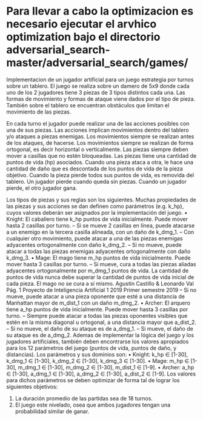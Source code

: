 #    Para llevar a cabo la optimizacion es necesario ejecutar el arvhico optimization bajo el directorio adversarial_search-master/adversarial_search/games/                       #

Implementacion de un jugador artificial para un juego estrategia por turnos sobre un tablero.
El juego se realiza sobre un damero de 5x9 donde cada uno de los 2 jugadores tiene 3 piezas de 3 tipos distintos
cada una. Las formas de movimiento y formas de ataque viene dados por el tipo de pieza. También sobre el
tablero se encuentran obstáculos que limitan el movimiento de las piezas.

En cada turno el jugador puede realizar una de las acciones posibles con una de sus piezas. Las acciones implican
movimientos dentro del tablero y/o ataques a piezas enemigas. Los movimientos siempre se realizan antes de los
ataques, de hacerse. Los movimientos siempre se realizan de forma ortogonal, es decir horizontal o verticalmente.
Las piezas siempre deben mover a casillas que no estén bloqueadas.
Las piezas tiene una cantidad de puntos de vida (hp) asociados. Cuando una pieza ataca a otra, le hace una
cantidad de daño que es descontada de los puntos de vida de la pieza objetivo. Cuando la pieza pierde todos sus
puntos de vida, es removida del tablero. Un jugador pierde cuando queda sin piezas. Cuando un jugador pierde,
el otro jugador gana.

Los tipos de piezas y sus reglas son los siguientes. Muchas propiedades de las piezas y sus acciones se dan definen
como parámetros (e.g. k_hp), cuyos valores deberán ser asignados por la implementación del juego.
• Knight: El caballero tiene k_hp puntos de vida inicialmente. Puede mover hasta 2 casillas por turno.
– Si se mueve 2 casillas en línea, puede atacarse a un enemigo en la tercera casilla alineada, con un
daño de k_dmg_1.
– Con cualquier otro movimiento, puede atacar a una de las piezas enemigas adyacentes ortogonalmente
con daño k_dmg_2.
– Si no mueve, puede atacar a todas las piezas enemigas adyacentes ortogonalmente con daño k_dmg_3.
• Mage: El mago tiene m_hp puntos de vida inicialmente. Puede mover hasta 3 casillas por turno.
– Si mueve, cura a todas las piezas aliadas adyacentes ortogonalmente por m_dmg_1 puntos de vida. La
cantidad de puntos de vida nunca debe superar la cantidad de puntos de vida inicial de cada pieza.
El mago no se cura a sí mismo.
Agustín Castillo & Leonardo Val Pág. 1
Proyecto de Inteligencia Artificial 1 2019 Primer semestre 2019
– Si no mueve, puede atacar a una pieza oponente que esté a una distancia de Manhattan mayor de
m_dist_1 con un daño m_dmg_2.
• Archer: El arquero tiene a_hp puntos de vida inicialmente. Puede mover hasta 3 casillas por turno.
– Siempre puede atacar a todas las piezas oponentes visibles que estén en la misma diagonal u ortogonal,
a una distancia mayor que a_dist_2.
– Si no mueve, el daño de su ataque es de a_dmg_1.
– Si mueve, el daño de su ataque es de a_dmg_2.
Ademas de implementar la lógica del juego y los jugadores artificiales, también deben encontrarse los valores
apropiados para los 12 parámetros del juego (puntos de vida, puntos de daño, y distancias). Los parámetros y
sus dominios son:
• Knight: k_hp ∈ [1-30], k_dmg_1 ∈ [1-30], k_dmg_2 ∈ [1-30], k_dmg_3 ∈ [1-30].
• Mage: m_hp ∈ [1-30], m_dmg_1 ∈ [1-30], m_dmg_2 ∈ [1-30], m_dist_1 ∈ [1-9].
• Archer: a_hp ∈ [1-30], a_dmg_1 ∈ [1-30], a_dmg_2 ∈ [1-30], a_dist_2 ∈ [1-9].
Los valores para dichos parámetros se deben optimizar de forma tal de lograr los siguientes objetivos:
1. La duración promedio de las partidas sea de 18 turnos.
2. El juego este nivelado, osea que ambos jugadores tengan una probabilidad similar de ganar.
